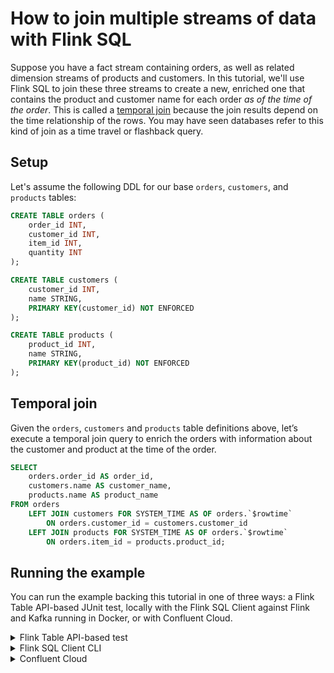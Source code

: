 <!-- title: How to join multiple streams of data with Flink SQL -->
<!-- description: In this tutorial, learn how to join multiple streams of data with Flink SQL, with step-by-step instructions and supporting code. -->

# How to join multiple streams of data with Flink SQL

Suppose you have a fact stream containing orders, as well as related dimension streams of products and customers. In this tutorial, we'll use Flink SQL to join these three streams to create a new, enriched one that contains the product and customer name for each order _as of the time of the order_. This is called a [temporal join](https://docs.confluent.io/cloud/current/flink/reference/queries/joins.html#temporal-joins) because the join results depend on the time relationship of the rows. You may have seen databases refer to this kind of join as a time travel or flashback query.

## Setup

Let's assume the following DDL for our base `orders`, `customers`,  and `products` tables:

```sql
CREATE TABLE orders (
    order_id INT,
    customer_id INT,
    item_id INT,
    quantity INT
);
```

```sql
CREATE TABLE customers (
    customer_id INT,
    name STRING,
    PRIMARY KEY(customer_id) NOT ENFORCED
);
```

```sql
CREATE TABLE products (
    product_id INT,
    name STRING,
    PRIMARY KEY(product_id) NOT ENFORCED
);
```

## Temporal join

Given the `orders`, `customers` and `products` table definitions above, let’s execute a temporal join query to enrich the orders with information about the customer and product at the time of the order.

```sql
SELECT
    orders.order_id AS order_id,
    customers.name AS customer_name,
    products.name AS product_name
FROM orders
    LEFT JOIN customers FOR SYSTEM_TIME AS OF orders.`$rowtime`
        ON orders.customer_id = customers.customer_id
    LEFT JOIN products FOR SYSTEM_TIME AS OF orders.`$rowtime`
        ON orders.item_id = products.product_id;
```

## Running the example

You can run the example backing this tutorial in one of three ways: a Flink Table API-based JUnit test, locally with the Flink SQL Client against Flink and Kafka running in Docker, or with Confluent Cloud.

<details>
  <summary>Flink Table API-based test</summary>

  ### Prerequisites

  * Java 17, e.g., follow the OpenJDK installation instructions [here](https://openjdk.org/install/) if you don't have Java. 
  * Docker running via [Docker Desktop](https://docs.docker.com/desktop/) or [Docker Engine](https://docs.docker.com/engine/install/)

  ### Run the test

  Clone the `confluentinc/tutorials` GitHub repository (if you haven't already) and navigate to the `tutorials` directory:

  ```shell
  git clone git@github.com:confluentinc/tutorials.git
  cd tutorials
  ```

  Run the following command to execute [FlinkSqlMultiJoinTest#testJoin](src/test/java/io/confluent/developer/FlinkSqlIntervalJoinTest.java):

  ```plaintext
  ./gradlew clean :multi-joins:flinksql:test
  ```

  The test starts Kafka and Schema Registry with [Testcontainers](https://testcontainers.com/), runs the Flink SQL commands above against a local Flink `StreamExecutionEnvironment`, and ensures that the join results are what we expect.
</details>

<details>
  <summary>Flink SQL Client CLI</summary>

  ### Prerequisites

  * Docker running via [Docker Desktop](https://docs.docker.com/desktop/) or [Docker Engine](https://docs.docker.com/engine/install/)
  * [Docker Compose](https://docs.docker.com/compose/install/). Ensure that the command `docker compose version` succeeds.

  ### Run the commands

  Clone the `confluentinc/tutorials` GitHub repository (if you haven't already) and navigate to the `tutorials` directory:

  ```shell
  git clone git@github.com:confluentinc/tutorials.git
  cd tutorials
  ```

  Start Flink and Kafka:

  ```shell
  docker compose -f ./docker/docker-compose-flinksql.yml up -d
  ```

  Next, open the Flink SQL Client CLI:

  ```shell
  docker exec -it flink-sql-client sql-client.sh
  ```

  Run following SQL statements to create the `orders`, `customers`, and `products` tables backed by Kafka running in Docker and populate them with test data. Note that the `customers` and `products` tables use the `upsert-kafka` connector since customers and products get updated over time.

  ```sql
  CREATE TABLE orders (
      ts TIMESTAMP_LTZ(3) METADATA FROM 'timestamp' VIRTUAL,
      order_id INT,
      customer_id INT,
      item_id INT,
      quantity INT,
      WATERMARK FOR ts AS ts
  ) WITH (
      'connector' = 'kafka',
      'topic' = 'orders',
      'properties.bootstrap.servers' = 'broker:9092',
      'scan.startup.mode' = 'earliest-offset',
      'key.format' = 'raw',
      'key.fields' = 'order_id',
      'value.format' = 'avro-confluent',
      'value.avro-confluent.url' = 'http://schema-registry:8081',
      'value.fields-include' = 'EXCEPT_KEY'
  );
  ```

  ```sql
  CREATE TABLE customers (
      ts TIMESTAMP_LTZ(3) METADATA FROM 'timestamp' VIRTUAL,
      customer_id INT,
      name STRING,
      PRIMARY KEY(customer_id) NOT ENFORCED,
      WATERMARK FOR ts AS ts
  ) WITH (
      'connector' = 'upsert-kafka',
      'topic' = 'customers',
      'properties.bootstrap.servers' = 'broker:9092',
      'key.format' = 'raw',
      'value.format' = 'avro-confluent',
      'value.avro-confluent.url' = 'http://schema-registry:8081',
      'value.fields-include' = 'EXCEPT_KEY'
  );
  ```

  ```sql
  CREATE TABLE products (
      ts TIMESTAMP_LTZ(3) METADATA FROM 'timestamp' VIRTUAL,
      product_id INT,
      name STRING,
      PRIMARY KEY(product_id) NOT ENFORCED,
      WATERMARK FOR ts AS ts
  ) WITH (
      'connector' = 'upsert-kafka',
      'topic' = 'products',
      'properties.bootstrap.servers' = 'broker:9092',
      'key.format' = 'raw',
      'value.format' = 'avro-confluent',
      'value.avro-confluent.url' = 'http://schema-registry:8081',
      'value.fields-include' = 'EXCEPT_KEY'
  );
  ```

  ```sql
  INSERT INTO customers
  VALUES (1288, 'Phyllis Ackerman'),
         (1827, 'Janis Smithson'),
         (1270, 'William Schnaube');
  ```

  ```sql
  INSERT INTO products
  VALUES ( 9182, 'GripMax Tennis Shoes'),
         ( 9811, 'Air Elite Sneakers');
  ```

  ```sql
  INSERT INTO orders
  VALUES (1, 1288, 9182, 2),
         (2, 1827, 9811, 1),
         (3, 1270, 9182, 3);
  ```

  Next, run the following temporal join query that gives the order ID as well as customer and product name at the time of the order. You will see that this won't return results because Flink needs the watermarks for the `products` and `customers` tables to advance past the order timestamps in order to guarantee deterministic behavior.

  ```sql
  SELECT
      orders.order_id AS order_id,
      customers.name AS customer_name,
      products.name AS product_name
  FROM orders
      LEFT JOIN customers FOR SYSTEM_TIME AS OF orders.ts
         ON orders.customer_id = customers.customer_id
      LEFT JOIN products FOR SYSTEM_TIME AS OF orders.ts
         ON orders.item_id = products.product_id;
  ```

  In order to get results, let's insert a new customer, as well as an update to product `9811` that changes the name from `Air Elite Sneakers` to `Air Elite Basketball Sneakers`.

  ```sql
  INSERT INTO customers
  VALUES (1372, 'Jane Roberts');
  ```

  ```sql
  INSERT INTO products
  VALUES ( 9811, 'Air Elite Basketball Sneakers');
  ```

  Now, rerun the temporal join query and observe the results, including the fact that that order `2` is for `Air Elite Sneakers` since that was the product name as of the time of that order:

  ```plaintext
    order_id                  customer_name                   product_name
           1               Phyllis Ackerman           GripMax Tennis Shoes
           3               William Schnaube           GripMax Tennis Shoes
           2                 Janis Smithson             Air Elite Sneakers
  ```

  When you are finished, clean up the containers used for this tutorial by running:

  ```shell
  docker compose -f ./docker/docker-compose-flinksql.yml down
  ```

</details>

<details>
  <summary>Confluent Cloud</summary>

  ### Prerequisites

  * A [Confluent Cloud](https://confluent.cloud/signup) account
  * A Flink compute pool created in Confluent Cloud. Follow [this](https://docs.confluent.io/cloud/current/flink/get-started/quick-start-cloud-console.html) quick start to create one.

  ### Run the commands

  In the Confluent Cloud Console, navigate to your environment and then click the `Open SQL Workspace` button for the compute pool that you have created.

  Select the default catalog (Confluent Cloud environment) and database (Kafka cluster) to use with the dropdowns at the top right.

  Run following SQL statements to create the `orders`, `customers`, and `products` tables. Note that the latter two are `upsert` tables.

  ```sql
  CREATE TABLE orders (
      order_id INT,
      customer_id INT,
      item_id INT,
      quantity INT
  ) WITH (
      'changelog.mode' = 'append'
  );
  ```

  ```sql
  CREATE TABLE customers (
      customer_id INT,
      name STRING,
      PRIMARY KEY(customer_id) NOT ENFORCED
  ) WITH (
      'changelog.mode' = 'upsert'
  );
  ```

  ```sql
  CREATE TABLE products (
      product_id INT,
      name STRING,
      PRIMARY KEY(product_id) NOT ENFORCED
  ) WITH (
      'changelog.mode' = 'upsert'
  );
  ```

  Modify the watermark strategy for all three tables to be strictly ascending based on the built-in `$rowtime` attribute. This causes watermarks to advance as rows are inserted, which will let us easily see a temporal join in action with a small amount of data (the [default watermark strategy](https://docs.confluent.io/cloud/current/flink/reference/statements/create-table.html#default-watermark-strategy) requires 250 events per partition).

  ```sql
  ALTER TABLE orders
      MODIFY WATERMARK FOR $rowtime AS $rowtime;
  ```

  ```sql
  ALTER TABLE customers
      MODIFY WATERMARK FOR $rowtime AS $rowtime;
  ```

  ```sql
  ALTER TABLE products
      MODIFY WATERMARK FOR $rowtime AS $rowtime;
  ```

  Insert a few customers, products, and orders.

  ```sql
  INSERT INTO customers
  VALUES (1288, 'Phyllis Ackerman'),
         (1827, 'Janis Smithson'),
         (1270, 'William Schnaube');
  ```

  ```sql
  INSERT INTO products
  VALUES ( 9182, 'GripMax Tennis Shoes'),
         ( 9811, 'Air Elite Sneakers');
  ```

  ```sql
  INSERT INTO orders
  VALUES (1, 1288, 9182, 2),
         (2, 1827, 9811, 1),
         (3, 1270, 9182, 3);
  ```

  Next, run the following temporal join query that gives the order ID as well as customer and product name at the time of the order. You will see that this won't return results because Flink needs the watermarks for the `products` and `customers` tables to advance past the order timestamps in order to guarantee deterministic behavior.

  ```sql
  SELECT
      orders.order_id AS order_id,
      customers.name AS customer_name,
      products.name AS product_name
  FROM orders
      LEFT JOIN customers FOR SYSTEM_TIME AS OF orders.`$rowtime`
          ON orders.customer_id = customers.customer_id
      LEFT JOIN products FOR SYSTEM_TIME AS OF orders.`$rowtime`
          ON orders.item_id = products.product_id;
  ```


  In order to get results, let's insert a new customer, as well as an update to product `9811` that changes the name from `Air Elite Sneakers` to `Air Elite Basketball Sneakers`.

  ```sql
  INSERT INTO customers
  VALUES (1372, 'Jane Roberts');
  ```

  ```sql
  INSERT INTO products
  VALUES ( 9811, 'Air Elite Basketball Sneakers');
  ```

  Now, rerun the temporal join query and observe the results, including the fact that that order `2` is for `Air Elite Sneakers` since that was the product name as of the time of that order:

  ```plaintext
    order_id                  customer_name                   product_name
           1               Phyllis Ackerman           GripMax Tennis Shoes
           3               William Schnaube           GripMax Tennis Shoes
           2                 Janis Smithson             Air Elite Sneakers
  ```

  When you are finished, clean up the infrastructure used for this tutorial by deleting the environment that you created in Confluent Cloud

</details>

